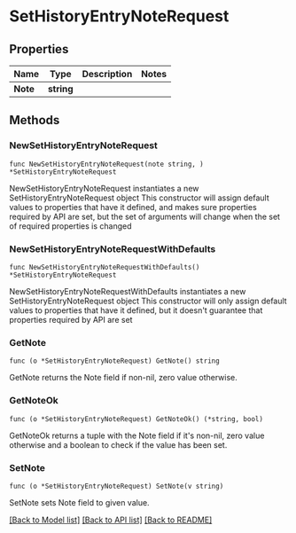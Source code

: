 # SetHistoryEntryNoteRequest

## Properties

Name | Type | Description | Notes
------------ | ------------- | ------------- | -------------
**Note** | **string** |  | 

## Methods

### NewSetHistoryEntryNoteRequest

`func NewSetHistoryEntryNoteRequest(note string, ) *SetHistoryEntryNoteRequest`

NewSetHistoryEntryNoteRequest instantiates a new SetHistoryEntryNoteRequest object
This constructor will assign default values to properties that have it defined,
and makes sure properties required by API are set, but the set of arguments
will change when the set of required properties is changed

### NewSetHistoryEntryNoteRequestWithDefaults

`func NewSetHistoryEntryNoteRequestWithDefaults() *SetHistoryEntryNoteRequest`

NewSetHistoryEntryNoteRequestWithDefaults instantiates a new SetHistoryEntryNoteRequest object
This constructor will only assign default values to properties that have it defined,
but it doesn't guarantee that properties required by API are set

### GetNote

`func (o *SetHistoryEntryNoteRequest) GetNote() string`

GetNote returns the Note field if non-nil, zero value otherwise.

### GetNoteOk

`func (o *SetHistoryEntryNoteRequest) GetNoteOk() (*string, bool)`

GetNoteOk returns a tuple with the Note field if it's non-nil, zero value otherwise
and a boolean to check if the value has been set.

### SetNote

`func (o *SetHistoryEntryNoteRequest) SetNote(v string)`

SetNote sets Note field to given value.



[[Back to Model list]](../README.md#documentation-for-models) [[Back to API list]](../README.md#documentation-for-api-endpoints) [[Back to README]](../README.md)



